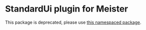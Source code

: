 StandardUi plugin for Meister
====

This package is deprecated, please use [this namespaced package](https://www.npmjs.com/package/@meisterplayer/plugin-standardui).

